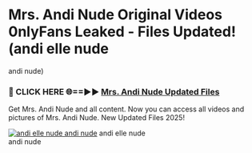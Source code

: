 # Mrs. Andi Nude Original Videos 0nlyFans Leaked - Files Updated! (andi elle nude<br>
andi nude)

<h3>🔴 CLICK HERE 🌐==►► <a href="https://tinyurl.com/2p9ay9w9" rel="nofollow">Mrs. Andi Nude Updated Files</a></h3>

Get Mrs. Andi Nude and all content. Now you can access all videos and pictures of Mrs. Andi Nude. New Updated Files 2025!

[![andi elle nude<br>
andi nude](https://i.imgur.com/KQgVmj3.gif)](https://tinyurl.com/2p9ay9w9)
andi elle nude<br>
andi nude